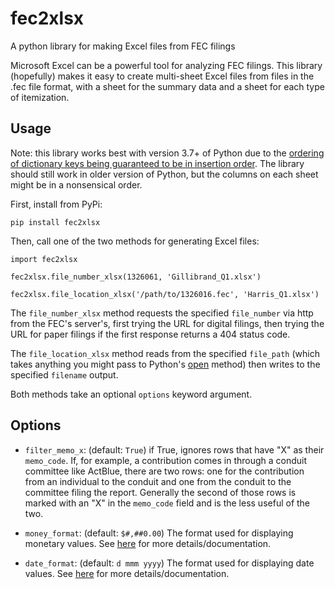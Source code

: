 # fec2xlsx
A python library for making Excel files from FEC filings

Microsoft Excel can be a powerful tool for analyzing FEC filings. This library (hopefully) makes it easy to create multi-sheet Excel files from files in the .fec file format, with a sheet for the summary data and a sheet for each type of itemization.

## Usage

Note: this library works best with version 3.7+ of Python due to the [ordering of dictionary keys being guaranteed to be in insertion order](https://docs.python.org/3.7/library/stdtypes.html#typesmapping). The library should still work in older version of Python, but the columns on each sheet might be in a nonsensical order.

First, install from PyPi:

```
pip install fec2xlsx
```

Then, call one of the two methods for generating Excel files:

```
import fec2xlsx

fec2xlsx.file_number_xlsx(1326061, 'Gillibrand_Q1.xlsx')

fec2xlsx.file_location_xlsx('/path/to/1326016.fec', 'Harris_Q1.xlsx')
```

The `file_number_xlsx` method requests the specified `file_number` via http from the FEC's server's, first trying the URL for digital filings, then trying the URL for paper filings if the first response returns a 404 status code.

The `file_location_xlsx` method reads from the specified `file_path` (which takes anything you might pass to Python's [open](https://docs.python.org/3/library/functions.html#open) method) then writes to the specified `filename` output.

Both methods take an optional `options` keyword argument.

## Options

- `filter_memo_x`: (default: `True`) if True, ignores rows that have "X" as their `memo_code`. If, for example, a contribution comes in through a conduit committee like ActBlue, there are two rows: one for the contribution from an individual to the conduit and one from the conduit to the committee filing the report. Generally the second of those rows is marked with an "X" in the `memo_code` field and is the less useful of the two.

- `money_format`: (default: `$#,##0.00`) The format used for displaying monetary values. See [here](https://xlsxwriter.readthedocs.io/format.html#set_num_format) for more details/documentation.

- `date_format`: (default: `d mmm yyyy`) The format used for displaying date values. See [here](https://xlsxwriter.readthedocs.io/working_with_dates_and_time.html) for more details/documentation.
